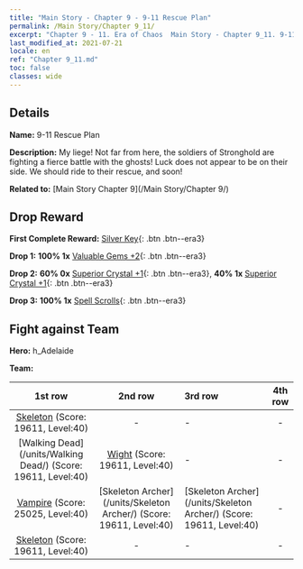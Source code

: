 ```yaml
---
title: "Main Story - Chapter 9 - 9-11 Rescue Plan"
permalink: /Main Story/Chapter 9_11/
excerpt: "Chapter 9 - 11. Era of Chaos  Main Story - Chapter 9_11. 9-11 Rescue Plan"
last_modified_at: 2021-07-21
locale: en
ref: "Chapter 9_11.md"
toc: false
classes: wide
---
```


## Details

 **Name:** 9-11 Rescue Plan

 **Description:** My liege! Not far from here, the soldiers of Stronghold are fighting a fierce battle with the ghosts! Luck does not appear to be on their side. We should ride to their rescue, and soon!

 **Related to:** [Main Story Chapter 9](/Main Story/Chapter 9/)

## Drop Reward

 **First Complete Reward:** [Silver Key](/Items/con_693/){: .btn .btn--era3}

 **Drop 1:** **100% 1x** [Valuable Gems +2](/Items/mat_30/){: .btn .btn--era3}

 **Drop 2:** **60% 0x** [Superior Crystal +1](/Items/mat_24/){: .btn .btn--era3}, **40% 1x** [Superior Crystal +1](/Items/mat_24/){: .btn .btn--era3}

 **Drop 3:** **100% 1x** [Spell Scrolls](/Items/con_694/){: .btn .btn--era3}


## Fight against Team
 **Hero:** h_Adelaide

 **Team:**


  | 1st row | 2nd row | 3rd row | 4th row |
  |:----:|:----:|:----|:----:|
  | [Skeleton](/units/Skeleton/) (Score: 19611, Level:40)  | - | - | - |
  | [Walking Dead](/units/Walking Dead/) (Score: 19611, Level:40)  | [Wight](/units/Wight/) (Score: 19611, Level:40)  | - | - |
  | [Vampire](/units/Vampire/) (Score: 25025, Level:40)  | [Skeleton Archer](/units/Skeleton Archer/) (Score: 19611, Level:40)  | [Skeleton Archer](/units/Skeleton Archer/) (Score: 19611, Level:40)  | - |
  | [Skeleton](/units/Skeleton/) (Score: 19611, Level:40)  | - | - | - |


